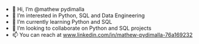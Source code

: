 - 👋 Hi, I’m @mathew pydimalla
- 👀 I’m interested in Python, SQL and Data Engineering
- 🌱 I’m currently learning Python and SQL
- 💞️ I’m looking to collaborate on Python and SQL projects
- 📫 You can reach at www.linkedin.com/in/mathew-pydimalla-76a169232

<!---
mathew-learning/mathew-learning is a ✨ special ✨ repository because its `README.md` (this file) appears on your GitHub profile.
You can click the Preview link to take a look at your changes.
--->
